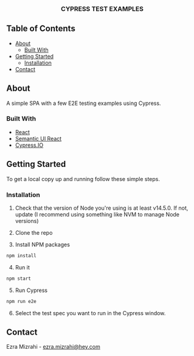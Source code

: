 <br />
<p align="center">
  <h3 align="center">CYPRESS TEST EXAMPLES</h3>
</p>



## Table of Contents

* [About](#about)
  * [Built With](#built-with)
* [Getting Started](#getting-started)
  * [Installation](#installation)
* [Contact](#contact)



## About

A simple SPA with a few E2E testing examples using Cypress.


### Built With

* [React](https://reactjs.org/)
* [Semantic UI React](https://react.semantic-ui.com/)
* [Cypress.IO](https://www.cypress.io/)



## Getting Started

To get a local copy up and running follow these simple steps.

### Installation

1. Check that the version of Node you're using is at least v14.5.0. If not, update (I recommend using something like NVM to manage Node versions)

2. Clone the repo

3. Install NPM packages
```sh
npm install
```
4. Run it
```sh
npm start
```
5. Run Cypress
```sh
npm run e2e
```
6. Select the test spec you want to run in the Cypress window.



## Contact

Ezra Mizrahi - ezra.mizrahi@hey.com

